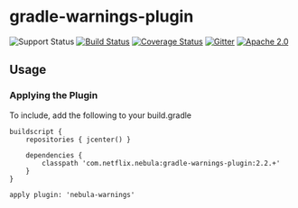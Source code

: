 gradle-warnings-plugin
================================
![Support Status](https://img.shields.io/badge/Nebula-deprecated-red.svg)
[![Build Status](https://travis-ci.org/nebula-plugins/gradle-warnings-plugin.svg?branch=master)](https://travis-ci.org/nebula-plugins/gradle-warnings-plugin)
[![Coverage Status](https://coveralls.io/repos/nebula-plugins/gradle-warnings-plugin/badge.svg?branch=master&service=github)](https://coveralls.io/github/nebula-plugins/gradle-warnings-plugin?branch=master)
[![Gitter](https://badges.gitter.im/Join%20Chat.svg)](https://gitter.im/nebula-plugins/gradle-warnings-plugin?utm_source=badgeutm_medium=badgeutm_campaign=pr-badge)
[![Apache 2.0](https://img.shields.io/github/license/nebula-plugins/gradle-warnings-plugin.svg)](http://www.apache.org/licenses/LICENSE-2.0)



## Usage

### Applying the Plugin

To include, add the following to your build.gradle

    buildscript {
        repositories { jcenter() }

        dependencies {
            classpath 'com.netflix.nebula:gradle-warnings-plugin:2.2.+'
        }
    }

    apply plugin: 'nebula-warnings'